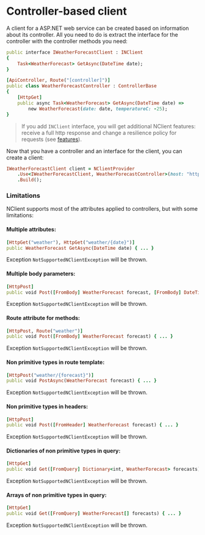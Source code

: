 # Controller-based client

A client for a ASP.NET web service can be created based on information about its controller. 
All you need to do is extract the interface for the controller with the controller methods you need:

```ruby
public interface IWeatherForecastClient : INClient
{
    Task<WeatherForecast> GetAsync(DateTime date);
}

[ApiController, Route("[controller]")]
public class WeatherForecastController : ControllerBase
{
    [HttpGet]
    public async Task<WeatherForecast> GetAsync(DateTime date) =>
        new WeatherForecast(date: date, temperatureC: -25);
}
``` 

> If you add `INClient` interface, you will get additional NClient features: receive a full http response and change a resilience policy for requests (see [features](/features/index.md)).

Now that you have a controller and an interface for the client, you can create a client:

```ruby
IWeatherForecastClient client = NClientProvider
    .Use<IWeatherForecastClient, WeatherForecastController>(host: "http://localhost:8080")
    .Build();
```

### Limitations
NClient supports most of the attributes applied to controllers, but with some limitations:

#### Multiple attributes:
```ruby
[HttpGet("weather"), HttpGet("weather/{date}")]
public WeatherForecast GetAsync(DateTime date) { ... }
```
Exception `NotSupportedNClientException` will be thrown.

#### Multiple body parameters:
```ruby
[HttpPost]
public void Post([FromBody] WeatherForecast forecast, [FromBody] DateTime date) { ... }
```
Exception `NotSupportedNClientException` will be thrown.

#### Route attribute for methods:
```ruby
[HttpPost, Route("weather")]
public void Post([FromBody] WeatherForecast forecast) { ... }
```
Exception `NotSupportedNClientException` will be thrown.

#### Non primitive types in route template:
```ruby
[HttpPost("weather/{forecast}")]
public void PostAsync(WeatherForecast forecast) { ... }
```
Exception `NotSupportedNClientException` will be thrown.

#### Non primitive types in headers:
```ruby
[HttpPost]
public void Post([FromHeader] WeatherForecast forecast) { ... }
```
Exception `NotSupportedNClientException` will be thrown.

#### Dictionaries of non primitive types in query:
```ruby
[HttpGet]
public void Get([FromQuery] Dictionary<int, WeatherForecast> forecasts) { ... }
```
Exception `NotSupportedNClientException` will be thrown.

#### Arrays of non primitive types in query:
```ruby
[HttpGet]
public void Get([FromQuery] WeatherForecast[] forecasts) { ... }
```
Exception `NotSupportedNClientException` will be thrown.
